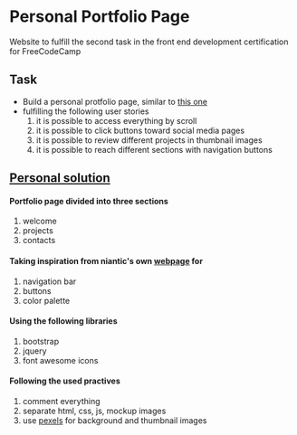# Personal Portfolio Page
Website to fulfill the second task in the front end development certification for FreeCodeCamp

## Task
- Build a personal protfolio page, similar to [this one](https://codepen.io/FreeCodeCamp/full/YqLyXB/)
- fulfilling the following user stories
  1. it is possible to access everything by scroll
  2. it is possible to click buttons toward social media pages
  3. it is possible to review different projects in thumbnail images
  4. it is possible to reach different sections with navigation buttons
  
  
## [Personal solution](https://codepen.io/borntofrappe/full/XzZqVO/)
#### Portfolio page divided into three sections
1. welcome 
2. projects
3. contacts

#### Taking inspiration from niantic's own [webpage](https://www.nianticlabs.com/) for
1. navigation bar
2. buttons 
3. color palette

#### Using the following libraries
1. bootstrap
2. jquery
3. font awesome icons

#### Following the used practives
1. comment everything
2. separate html, css, js, mockup images
3. use [pexels](https://www.pexels.com/) for background and thumbnail images
